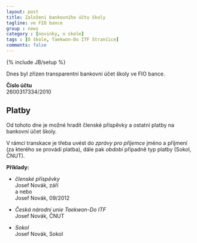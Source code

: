```yaml
---
layout: post
title: Založení bankovního účtu školy
tagline: ve FIO bance
group : news
category : [novinky, o skole]
tags : [O škole, Taekwon-Do ITF Strančice]
comments: false
---
```

{% include JB/setup %}

Dnes byl zřízen transparentní bankovní účet školy ve FIO bance.

**Číslo účtu**   
2600317334/2010

## Platby

Od tohoto dne je možné hradit členské příspěvky a ostatní platby na bankovní účet školy.

V rámci transkace je třeba uvést do *zprávy pro příjemce* jméno a příjmení (za kterého se provádí platba), dále pak _období_ případně typ platby (Sokol, ČNUT).

**Příklady:** 

- _členské příspěvky_  
  Josef Novák, září  
  a nebo  
  Josef Novák, 09/2012

- _Česká národní unie Taekwon-Do ITF_  
  Josef Novák, ČNUT

- _Sokol_  
  Josef Novák, Sokol